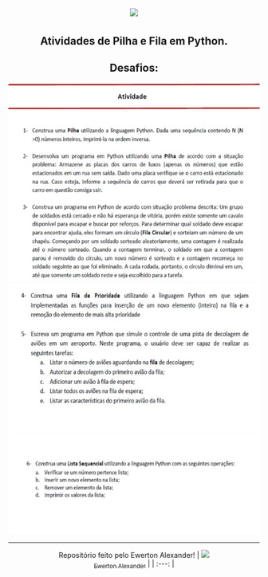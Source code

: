<h1 align="center">
  <a align="center" href="https://github.com/DenverCoder1/readme-typing-svg"><img src="https://readme-typing-svg.herokuapp.com?&font=IBM+Plex+Sans&color=000000&size=25&lines=Bem+-+vindo+ao+meu+Repositório..." /></a>
</h1>

<h2 align="center"> Atividades de Pilha e Fila em Python.</h2> 

<div align="center">
  
## Desafios:
  
<img height="400em" src="https://github.com/Ewertonalex/Atividades-Praticas-em-Python/blob/main/Fotos%20Desafios/517ba9bc-8da5-4aac-9ece-47765ef0d8da.jpg"><br>
<img height="300em" src="https://github.com/Ewertonalex/Atividades-Praticas-em-Python/blob/main/Fotos%20Desafios/8b74239a-04fb-4762-a862-d41a3862ac5a.jpg"> <br>
<img height="200em" src="https://github.com/Ewertonalex/Atividades-Praticas-em-Python/blob/main/Fotos%20Desafios/66f98b8b-bb58-4f7d-abfb-07fc37a07821.jpg">

</div>

---
  
<div align="center">
  
Repositório feito pelo <a>Ewerton Alexander</a>!
| [<img src="https://media-exp1.licdn.com/dms/image/C4D03AQFcNDKGDTzDyA/profile-displayphoto-shrink_200_200/0/1650539849703?e=1657152000&v=beta&t=2zrjYi2tMt8LPA84G2FxTQQSpU1Hh-rPsF0gVrwKD4E" width=115><br><sub>Ewerton Alexander</sub>](https://www.linkedin.com/in/ewerton-alexander-oliveira-batista-780869232/) |
| :---: |
  
</div>
